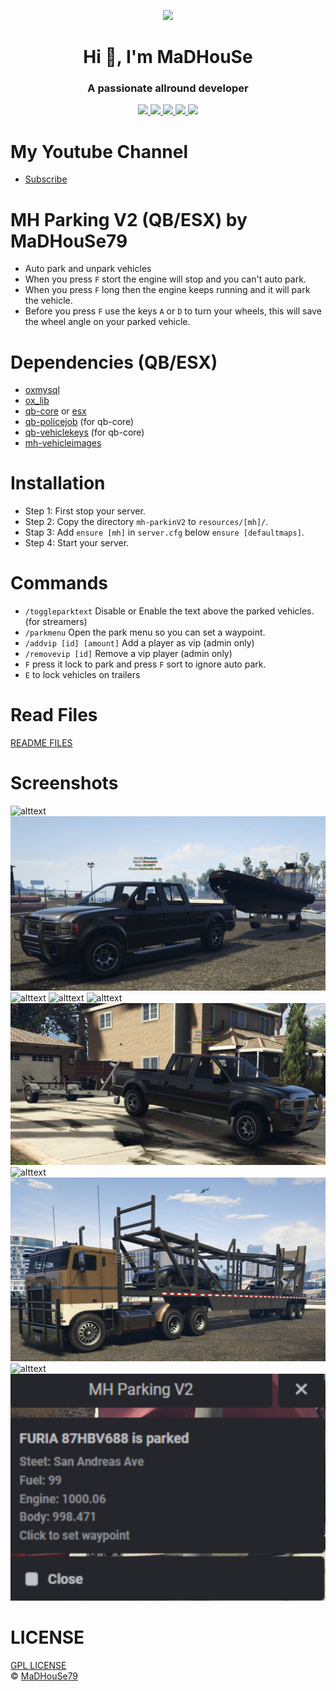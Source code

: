 <p align="center">
    <img width="140" src="https://icons.iconarchive.com/icons/iconarchive/red-orb-alphabet/128/Letter-M-icon.png" />  
    <h1 align="center">Hi 👋, I'm MaDHouSe</h1>
    <h3 align="center">A passionate allround developer </h3>    
</p>

<p align="center">
  <a href="https://github.com/MH-Scripts/mh-parkingV2/issues">
    <img src="https://img.shields.io/github/issues/MaDHouSe79/mh-parkingV2"/> 
  </a>
  <a href="https://github.com/MH-Scripts/mh-parkingV2/watchers">
    <img src="https://img.shields.io/github/watchers/MaDHouSe79/mh-parkingV2"/> 
  </a> 
  <a href="https://github.com/MH-Scripts/mh-parkingV2/network/members">
    <img src="https://img.shields.io/github/forks/MaDHouSe79/mh-parkingV2"/> 
  </a>  
  <a href="https://github.com/MH-Scripts/mh-parkingV2/stargazers">
    <img src="https://img.shields.io/github/stars/MaDHouSe79/mh-parkingV2?color=white"/> 
  </a>
  <a href="https://github.com/MH-Scripts/mh-parkingV2/blob/main/LICENSE">
    <img src="https://img.shields.io/github/license/MH-Scripts/mh-parkingV2?color=black"/> 
  </a>      
</p>

# My Youtube Channel
- [Subscribe](https://www.youtube.com/@MaDHouSe79) 

# MH Parking V2 (QB/ESX) by MaDHouSe79
- Auto park and unpark vehicles
- When you press `F` stort the engine will stop and you can't auto park.
- When you press `F` long then the engine keeps running and it will park the vehicle.
- Before you press `F` use the keys `A` or `D` to turn your wheels, this will save the wheel angle on your parked vehicle.

# Dependencies (QB/ESX)
- [oxmysql](https://github.com/overextended/oxmysql/releases/tag/v1.9.3)
- [ox_lib](https://github.com/overextended/ox_lib/releases)
- [qb-core](https://github.com/qbcore-framework/qb-core) or [esx](https://github.com/esx-framework)
- [qb-policejob](https://github.com/qbcore-framework/qb-policejob) (for qb-core)
- [qb-vehiclekeys](https://github.com/qbcore-framework/qb-vehiclekeys) (for qb-core)
- [mh-vehicleimages](https://github.com/MH-Scripts/mh-vehicleimages)

# Installation
- Step 1: First stop your server.
- Step 2: Copy the directory `mh-parkinV2` to `resources/[mh]/`.
- Stap 3: Add `ensure [mh]` in `server.cfg` below `ensure [defaultmaps]`.
- Step 4: Start your server.  

# Commands
- `/toggleparktext` Disable or Enable the text above the parked vehicles. (for streamers)
- `/parkmenu` Open the park menu so you can set a waypoint.
- `/addvip [id] [amount]` Add a player as vip (admin only)
- `/removevip [id]` Remove a vip player (admin only)
- `F` press it lock to park and press `F` sort to ignore auto park. 
- `E` to lock vehicles on trailers 

# Read Files
[README FILES](https://github.com/MH-Scripts/mh-parkingV2/tree/main/readme)

# Screenshots
![alttext](https://github.com/MH-Scripts/mh-parkingV2/blob/main/screenshots/parked.png)
![alttext](https://github.com/MH-Scripts/mh-parkingV2/blob/main/screenshots/trailer6.png)
![alttext](https://github.com/MH-Scripts/mh-parkingV2/blob/main/screenshots/trailer1.png)
![alttext](https://github.com/MH-Scripts/mh-parkingV2/blob/main/screenshots/trailer2.png)
![alttext](https://github.com/MH-Scripts/mh-parkingV2/blob/main/screenshots/trailer3.png)
![alttext](https://github.com/MH-Scripts/mh-parkingV2/blob/main/screenshots/trailer4.png)
![alttext](https://github.com/MH-Scripts/mh-parkingV2/blob/main/screenshots/trailer5.png)
![alttext](https://github.com/MH-Scripts/mh-parkingV2/blob/main/screenshots/trailer7.png)
![alttext](https://github.com/MH-Scripts/mh-parkingV2/blob/main/screenshots/trailer8.png)
![alttext](https://github.com/MH-Scripts/mh-parkingV2/blob/main/screenshots/parkmenu.png)

# LICENSE
[GPL LICENSE](./LICENSE)<br />
&copy; [MaDHouSe79](https://www.youtube.com/@MaDHouSe79)
